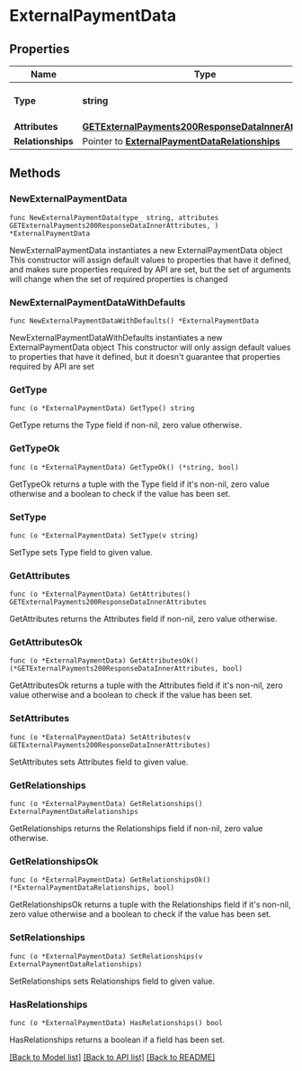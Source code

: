 # ExternalPaymentData

## Properties

Name | Type | Description | Notes
------------ | ------------- | ------------- | -------------
**Type** | **string** | The resource&#39;s type | [default to "external_payments"]
**Attributes** | [**GETExternalPayments200ResponseDataInnerAttributes**](GETExternalPayments200ResponseDataInnerAttributes.md) |  | 
**Relationships** | Pointer to [**ExternalPaymentDataRelationships**](ExternalPaymentDataRelationships.md) |  | [optional] 

## Methods

### NewExternalPaymentData

`func NewExternalPaymentData(type_ string, attributes GETExternalPayments200ResponseDataInnerAttributes, ) *ExternalPaymentData`

NewExternalPaymentData instantiates a new ExternalPaymentData object
This constructor will assign default values to properties that have it defined,
and makes sure properties required by API are set, but the set of arguments
will change when the set of required properties is changed

### NewExternalPaymentDataWithDefaults

`func NewExternalPaymentDataWithDefaults() *ExternalPaymentData`

NewExternalPaymentDataWithDefaults instantiates a new ExternalPaymentData object
This constructor will only assign default values to properties that have it defined,
but it doesn't guarantee that properties required by API are set

### GetType

`func (o *ExternalPaymentData) GetType() string`

GetType returns the Type field if non-nil, zero value otherwise.

### GetTypeOk

`func (o *ExternalPaymentData) GetTypeOk() (*string, bool)`

GetTypeOk returns a tuple with the Type field if it's non-nil, zero value otherwise
and a boolean to check if the value has been set.

### SetType

`func (o *ExternalPaymentData) SetType(v string)`

SetType sets Type field to given value.


### GetAttributes

`func (o *ExternalPaymentData) GetAttributes() GETExternalPayments200ResponseDataInnerAttributes`

GetAttributes returns the Attributes field if non-nil, zero value otherwise.

### GetAttributesOk

`func (o *ExternalPaymentData) GetAttributesOk() (*GETExternalPayments200ResponseDataInnerAttributes, bool)`

GetAttributesOk returns a tuple with the Attributes field if it's non-nil, zero value otherwise
and a boolean to check if the value has been set.

### SetAttributes

`func (o *ExternalPaymentData) SetAttributes(v GETExternalPayments200ResponseDataInnerAttributes)`

SetAttributes sets Attributes field to given value.


### GetRelationships

`func (o *ExternalPaymentData) GetRelationships() ExternalPaymentDataRelationships`

GetRelationships returns the Relationships field if non-nil, zero value otherwise.

### GetRelationshipsOk

`func (o *ExternalPaymentData) GetRelationshipsOk() (*ExternalPaymentDataRelationships, bool)`

GetRelationshipsOk returns a tuple with the Relationships field if it's non-nil, zero value otherwise
and a boolean to check if the value has been set.

### SetRelationships

`func (o *ExternalPaymentData) SetRelationships(v ExternalPaymentDataRelationships)`

SetRelationships sets Relationships field to given value.

### HasRelationships

`func (o *ExternalPaymentData) HasRelationships() bool`

HasRelationships returns a boolean if a field has been set.


[[Back to Model list]](../README.md#documentation-for-models) [[Back to API list]](../README.md#documentation-for-api-endpoints) [[Back to README]](../README.md)


